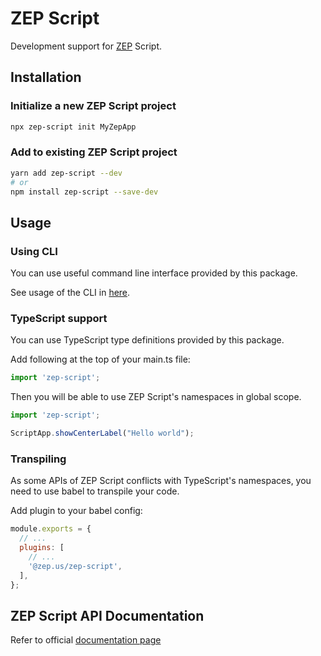 # ZEP Script

Development support for [ZEP](https://zep.us) Script.

## Installation

### Initialize a new ZEP Script project

```bash
npx zep-script init MyZepApp
```

### Add to existing ZEP Script project

```bash
yarn add zep-script --dev
# or
npm install zep-script --save-dev
```

## Usage

### Using CLI

You can use useful command line interface provided by this package. 

See usage of the CLI in [here](https://github.com/zep-us/zep-script-sdk/tree/main/packages/zep-script-cli).

### TypeScript support

You can use TypeScript type definitions provided by this package.

Add following at the top of your main.ts file:

```js
import 'zep-script';
```

Then you will be able to use ZEP Script's namespaces in global scope.

```ts
import 'zep-script';

ScriptApp.showCenterLabel("Hello world");
```

### Transpiling

As some APIs of ZEP Script conflicts with TypeScript's namespaces, you need to use babel to transpile your code.

Add plugin to your babel config:

```js
module.exports = {
  // ...
  plugins: [
    // ...
    '@zep.us/zep-script',
  ],
};
```

## ZEP Script API Documentation

Refer to official [documentation page](https://teamzep.notion.site/ZEP-Script-a629ed81be6841ed8d38411108a410f9)
